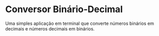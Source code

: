# Conversor Binário-Decimal

Uma simples aplicação em terminal que converte números binários em decimais e números decimais em binários.
